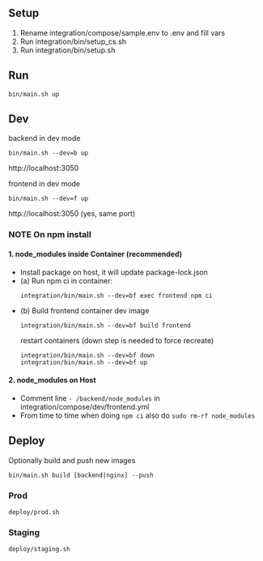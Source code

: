 ## Setup
1. Rename integration/compose/sample.env to .env and fill vars
2. Run integration/bin/setup_cs.sh
3. Run integration/bin/setup.sh

## Run

```
bin/main.sh up
```

## Dev

backend in dev mode

```
bin/main.sh --dev=b up
```
http://localhost:3050

frontend in dev mode
```
bin/main.sh --dev=f up
```
http://localhost:3050 (yes, same port)

### NOTE On npm install

#### 1. node_modules inside Container (recommended)

- Install package on host, it will update package-lock.json
- (a) Run npm ci in container:
    ```
    integration/bin/main.sh --dev=bf exec frontend npm ci
    ```
- (b) Build frontend container dev image
  ```
  integration/bin/main.sh --dev=bf build frontend
  ```
  restart containers (down step is needed to force recreate)
  ```
  integration/bin/main.sh --dev=bf down
  integration/bin/main.sh --dev=bf up  
  ```

#### 2. node_modules on Host
- Comment line ```- /backend/node_modules``` in integration/compose/dev/frontend.yml
- From time to time when doing ```npm ci``` also do ```sudo rm-rf node_modules```

## Deploy
Optionally build and push new images
```
bin/main.sh build [backend|nginx] --push
```
### Prod 
```
deploy/prod.sh
```

### Staging
```
deploy/staging.sh
```
